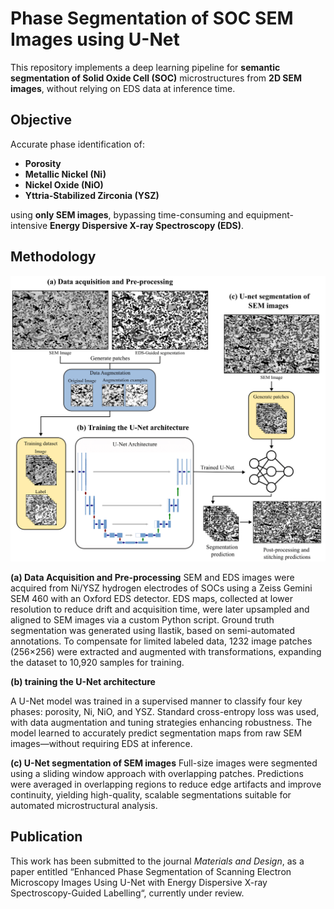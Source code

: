 # Phase Segmentation of SOC SEM Images using U-Net
This repository implements a deep learning pipeline for **semantic segmentation of Solid Oxide Cell (SOC)** microstructures from **2D SEM images**, without relying on EDS data at inference time.



## Objective

Accurate phase identification of:

- **Porosity**
- **Metallic Nickel (Ni)**
- **Nickel Oxide (NiO)**
- **Yttria-Stabilized Zirconia (YSZ)**

using **only SEM images**, bypassing time-consuming and equipment-intensive **Energy Dispersive X-ray Spectroscopy (EDS)**.


## Methodology

![Workflow-1](assets/Workflow.png)



**(a) Data Acquisition and Pre-processing**
SEM and EDS images were acquired from Ni/YSZ hydrogen electrodes of SOCs using a Zeiss Gemini SEM 460 with an Oxford EDS detector. EDS maps, collected at lower resolution to reduce drift and acquisition time, were later upsampled and aligned to SEM images via a custom Python script. Ground truth segmentation was generated using Ilastik, based on semi-automated annotations. To compensate for limited labeled data, 1232 image patches (256×256) were extracted and augmented with transformations, expanding the dataset to 10,920 samples for training.

**(b) training the U-Net architecture**

A U-Net model was trained in a supervised manner to classify four key phases: porosity, Ni, NiO, and YSZ. Standard cross-entropy loss was used, with data augmentation and tuning strategies enhancing robustness. The model learned to accurately predict segmentation maps from raw SEM images—without requiring EDS at inference.

**(c) U-Net segmentation of SEM images**
Full-size images were segmented using a sliding window approach with overlapping patches. Predictions were averaged in overlapping regions to reduce edge artifacts and improve continuity, yielding high-quality, scalable segmentations suitable for automated microstructural analysis.

## Publication

This work has been submitted to the journal _Materials and Design_, as a paper entitled “Enhanced Phase Segmentation of Scanning Electron Microscopy Images Using U-Net with Energy Dispersive X-ray Spectroscopy-Guided Labelling“, currently under review.

